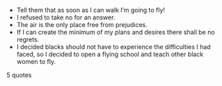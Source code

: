  - Tell them that as soon as I can walk I’m going to fly!
 - I refused to take no for an answer.
 - The air is the only place free from prejudices.
 - If I can create the minimum of my plans and desires there shall be no regrets.
 - I decided blacks should not have to experience the difficulties I had faced, so I decided to open a flying school and teach other black women to fly.

5 quotes